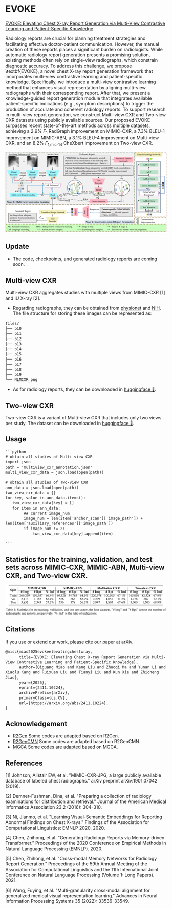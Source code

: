 # EVOKE
[EVOKE: Elevating Chest X-ray Report Generation via Multi-View Contrastive Learning and Patient-Specific Knowledge](https://arxiv.org/abs/2411.10224)

Radiology reports are crucial for planning treatment strategies and facilitating effective doctor-patient communication. However, the manual creation of these reports places a significant burden on radiologists. While automatic radiology report generation presents a promising solution, existing methods often rely on single-view radiographs, which constrain diagnostic accuracy. To address this challenge, we propose \textbf{EVOKE}, a novel chest X-ray report generation framework that incorporates multi-view contrastive learning and patient-specific knowledge. Specifically, we introduce a multi-view contrastive learning method that enhances visual representation by aligning multi-view radiographs with their corresponding report. After that, we present a knowledge-guided report generation module that integrates available patient-specific indications (e.g., symptom descriptions) to trigger the production of accurate and coherent radiology reports. To support research in multi-view report generation, we construct Multi-view CXR and Two-view CXR datasets using publicly available sources. Our proposed EVOKE surpasses recent state-of-the-art methods across multiple datasets, achieving a 2.9% $F_{1}$ RadGraph improvement on MIMIC-CXR, a 7.3% BLEU-1 improvement on MIMIC-ABN, a 3.1% BLEU-4 improvement on Multi-view CXR, and an 8.2% $F_{\text{1,mic-14}}$ CheXbert improvement on Two-view CXR.
<div align=center><img src="results/figure2.png"></div>

## Update
- The code, checkpoints, and generated radiology reports are coming soon.

## Multi-view CXR
Multi-view CXR aggregates studies with multiple views from MIMIC-CXR [1] and IU X-ray [2]. 

- Regarding radiographs, they can be obtained from [physionet](https://physionet.org/content/mimic-cxr-jpg/2.1.0/) and [NIH](https://openi.nlm.nih.gov/faq#collection). The file structure for storing these images can be represented as:

```
files/
├── p10
├── p11
├── p12
├── p13
├── p14
├── p15
├── p16
├── p17
├── p18
├── p19
└── NLMCXR_png
```
- As for radiology reports, they can be downloaded in [huggingface 🤗](https://huggingface.co/datasets/MK-runner/Multi-view-CXR).

## Two-view CXR
Two-view CXR is a variant of Multi-view CXR that includes only two views per study. The dataset can be downloaded in [huggingface 🤗](https://huggingface.co/datasets/MK-runner/Multi-view-CXR).

## Usage
    ```python
    # obtain all studies of Multi-view CXR
    import json
    path = 'multiview_cxr_annotation.json'
    multi_view_cxr_data = json.load(open(path))

    # obtain all studies of Two-view CXR
    ann_data = json.load(open(path))
    two_view_cxr_data = {}
    for key, value in ann_data.items():
       two_view_cxr_data[key] = []
       for item in ann_data:
            ## current image_num
            image_num = len(item['anchor_scan']['image_path']) + len(item['auxiliary_references']['image_path'])
            if image_num != 2:
                two_view_cxr_data[key].append(item)
      
    ```

## Statistics for the training, validation, and test sets across MIMIC-CXR, MIMIC-ABN, Multi-view CXR, and Two-view CXR.
<div align=center><img src="results/data-statistics.png"></div>


## Citations

If you use or extend our work, please cite our paper at arXiv.

```
@misc{miao2025evokeelevatingchestxray,
      title={EVOKE: Elevating Chest X-ray Report Generation via Multi-View Contrastive Learning and Patient-Specific Knowledge}, 
      author={Qiguang Miao and Kang Liu and Zhuoqi Ma and Yunan Li and Xiaolu Kang and Ruixuan Liu and Tianyi Liu and Kun Xie and Zhicheng Jiao},
      year={2025},
      eprint={2411.10224},
      archivePrefix={arXiv},
      primaryClass={cs.CV},
      url={https://arxiv.org/abs/2411.10224}, 
}
```

## Acknowledgement

- [R2Gen](https://github.com/zhjohnchan/R2Gen) Some codes are adapted based on R2Gen.
- [R2GenCMN](https://github.com/zhjohnchan/R2GenCMN) Some codes are adapted based on R2GenCMN.
- [MGCA](https://github.com/HKU-MedAI/MGCA) Some codes are adapted based on MGCA.

## References
[1] Johnson, Alistair EW, et al. "MIMIC-CXR-JPG, a large publicly available database of labeled chest radiographs." arXiv preprint arXiv:1901.07042 (2019).

[2] Demner-Fushman, Dina, et al. "Preparing a collection of radiology examinations for distribution and retrieval." Journal of the American Medical Informatics Association 23.2 (2016): 304-310.

[3] Ni, Jianmo, et al. "Learning Visual-Semantic Embeddings for Reporting Abnormal Findings on Chest X-rays." Findings of the Association for Computational Linguistics: EMNLP 2020. 2020.

[4] Chen, Zhihong, et al. "Generating Radiology Reports via Memory-driven Transformer." Proceedings of the 2020 Conference on Empirical Methods in Natural Language Processing (EMNLP). 2020.

[5] Chen, Zhihong, et al. "Cross-modal Memory Networks for Radiology Report Generation." Proceedings of the 59th Annual Meeting of the Association for Computational Linguistics and the 11th International Joint Conference on Natural Language Processing (Volume 1: Long Papers). 2021. 

[6] Wang, Fuying, et al. "Multi-granularity cross-modal alignment for generalized medical visual representation learning." Advances in Neural Information Processing Systems 35 (2022): 33536-33549.
